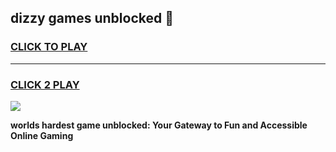 
## dizzy games unblocked 👋
<h3>
<a href="https://premium.freeplayer.one?title=dizzy_games_unblocked&ref=13F">CLICK TO PLAY</a></h3>
<hr>

<h3>
<a href="https://premium.freeplayer.one?title=dizzy_games_unblocked&ref=13F">CLICK 2 PLAY</a>
  
</h3>

<a href="https://premium.freeplayer.one?title=dizzy_games_unblocked&ref=12F/"><img src="https://clearcache.store/games.png"></a>


**worlds hardest game unblocked: Your Gateway to Fun and Accessible Online Gaming**
